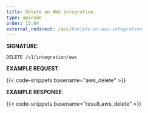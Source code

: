 ```yaml
---
title: Delete an AWS integration
type: apicode
order: 15.04
external_redirect: /api/#delete-an-aws-integration
---
```



**SIGNATURE**:


`DELETE /v1/integration/aws`


**EXAMPLE REQUEST**:

{{< code-snippets basename="aws_delete" >}}


**EXAMPLE RESPONSE**:

{{< code-snippets basename="result.aws_delete" >}}
